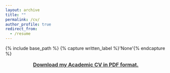 ```yaml
---
layout: archive
title: ""
permalink: /cv/
author_profile: true
redirect_from:
  - /resume
---
```


{% include base_path %}
{% capture written_label %}'None'{% endcapture %}

<p style="line-height: 1.5;" align="center"><span style="font-size: medium;"><a style="line-height: 1.5;" href="http://phimeyer.github.io/files/01_Academic%20CV_Philipp%20Meyer.pdf"><span style="color: #333333;"><span style="font-size: medium;"><b>Download my Academic CV in PDF format.</b></span></span></a>
  
